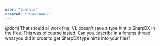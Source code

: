 ```yaml
---
user: "tonfilm"
created: "1566904489"
---
```


@domj That should all work fine, VL doesn't save a type hint to SharpDX in the files. This was of course tested. Can you describe in a forums thread what you did in order to get SharpDX type hints into your files?
